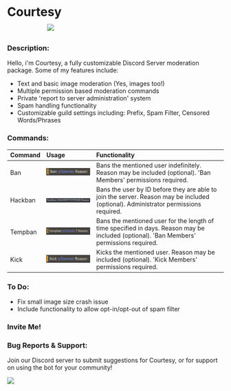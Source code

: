 # Courtesy &nbsp; &nbsp; &nbsp; &nbsp; &nbsp; &nbsp; &nbsp; &nbsp; &nbsp; &nbsp; &nbsp; &nbsp; &nbsp; &nbsp; &nbsp; &nbsp; &nbsp; &nbsp; &nbsp; &nbsp; &nbsp; &nbsp; &nbsp; &nbsp; &nbsp; &nbsp; &nbsp; &nbsp; &nbsp; &nbsp; &nbsp; &nbsp; &nbsp; &nbsp; &nbsp; [![](https://discordapp.com/api/guilds/630989618317230090/widget.png?style=shield)](https://discord.gg/z9qA8KY)

### Description:
Hello, i'm Courtesy, a fully customizable Discord Server moderation package. Some of my features include:
 - Text and basic image moderation (Yes, images too!)
 - Multiple permission based moderation commands
 - Private 'report to server administration' system
 - Spam handling functionality
 - Customizable guild settings including: Prefix, Spam Filter, Censored Words/Phrases

### Commands:
| Command | Usage | Functionality |
|:--------|:------|:--------------|
| Ban | ![](https://raw.githubusercontent.com/simmer-devs/ER-Bot/master/Images/banUsage.PNG) | Bans the mentioned user indefinitely. Reason may be included (optional). 'Ban Members' permissions required. |
| Hackban | ![](https://raw.githubusercontent.com/simmer-devs/ER-Bot/master/Images/hackbanUsage.PNG) | Bans the user by ID before they are able to join the server. Reason may be included (optional). Administrator permissions required. |
| Tempban | ![](https://raw.githubusercontent.com/simmer-devs/ER-Bot/master/Images/tempbanUsage.PNG) | Bans the mentioned user for the length of time specified in days. Reason may be included (optional). 'Ban Members' permissions required. |
| Kick | ![](https://raw.githubusercontent.com/simmer-devs/ER-Bot/master/Images/kickUsage.PNG) | Kicks the mentioned user. Reason may be included (optional). 'Kick Members' permissions required. |

### To Do:
- Fix small image size crash issue
- Include functionality to allow opt-in/opt-out of spam filter 
### Invite Me!

### Bug Reports & Support:
Join our Discord server to submit suggestions for Courtesy, or for support on using the bot for your community!


[![](https://discordapp.com/api/guilds/630989618317230090/widget.png?style=banner2)](https://discord.gg/z9qA8KY)


